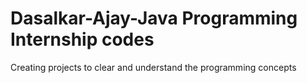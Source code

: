 # Dasalkar-Ajay-Java Programming Internship codes

Creating projects to clear and understand the programming concepts
